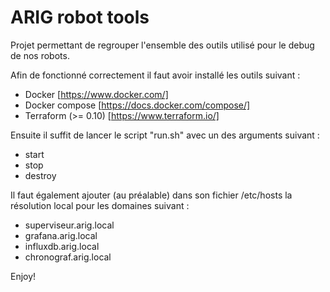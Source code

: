 # ARIG robot tools

Projet permettant de regrouper l'ensemble des outils utilisé pour le debug de nos robots.

Afin de fonctionné correctement il faut avoir installé les outils suivant :
* Docker [https://www.docker.com/]
* Docker compose [https://docs.docker.com/compose/]
* Terraform (>= 0.10) [https://www.terraform.io/]

Ensuite il suffit de lancer le script "run.sh" avec un des arguments suivant :
* start
* stop
* destroy

Il faut également ajouter (au préalable) dans son fichier /etc/hosts la résolution local pour les domaines suivant :
* superviseur.arig.local
* grafana.arig.local
* influxdb.arig.local
* chronograf.arig.local

Enjoy!
